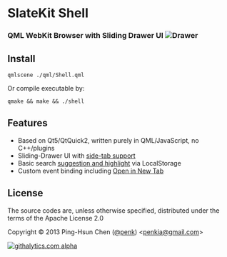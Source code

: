 # SlateKit Shell
### QML WebKit Browser with Sliding Drawer UI ![Drawer](https://raw.github.com/penk/SlateKit/master/Shell/screenshots/drawer.png)

## Install

    qmlscene ./qml/Shell.qml

Or compile executable by:

    qmake && make && ./shell

## Features 

- Based on Qt5/QtQuick2, written purely in QML/JavaScript, no C++/plugins
- Sliding-Drawer UI with [side-tab support](https://raw.github.com/penk/SlateKit/master/Shell/screenshots/drawer.gif)
- Basic search [suggestion and highlight](https://raw.github.com/penk/SlateKit/master/Shell/screenshots/suggestion.png) via LocalStorage 
- Custom event binding including [Open in New Tab](https://raw.github.com/penk/SlateKit/master/Shell/screenshots/new_tab.gif)

## License 

The source codes are, unless otherwise specified, distributed under the terms of the Apache License 2.0

Copyright © 2013 Ping-Hsun Chen ([@penk](http://twitter.com/penk)) <[penkia@gmail.com](mailto:penkia@gmail.com)>

[![githalytics.com alpha](https://cruel-carlota.pagodabox.com/fbf22fe6e291e9f9a1c76036c8766f5e "githalytics.com")](http://githalytics.com/penk/SlateKit)
